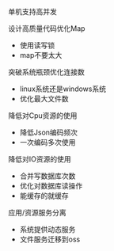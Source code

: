 单机支持高并发





设计高质量代码优化Map

- 使用读写锁
- map不要太大



突破系统瓶颈优化连接数

- linux系统还是windows系统
- 优化最大文件数



降低对Cpu资源的使用

- 降低Json编码频次
- 一次编码多次使用



降低对IO资源的使用

- 合并写数据库次数
- 优化对数据库读操作
- 能缓存的就缓存



应用/资源服务分离
- 系统提供动态服务
- 文件服务迁移到oss